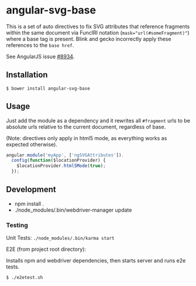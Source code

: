 
# angular-svg-base

This is a set of auto directives to fix SVG attributes that reference fragments
within the same document via FuncIRI notation (`mask="url(#someFragment)"`) where a base tag is
present. Blink and gecko incorrectly apply these references to the `base href`.

See AngularJS issue [#8934](https://github.com/angular/angular.js/issues/8934).

## Installation

`$ bower install angular-svg-base`

## Usage

Just add the module as a dependency and it rewrites all `#fragment` urls to be
absolute urls relative to the current document, regardless of base.

(Note: directives only apply in html5 mode, as everything works as expected otherwise).

```javascript
angular.module('myApp', ['ngSVGAttributes']).
  config(function($locationProvider) {
    $locationProvider.html5Mode(true);
  });
```

## Development

 * npm install .
 * ./node_modules/.bin/webdriver-manager update

### Testing

Unit Tests: `./node_modules/.bin/karma start`

E2E (from project root directory):

Installs npm and webdriver dependencies, then starts server and runs e2e tests.
```shell
$ ./e2etest.sh
```

